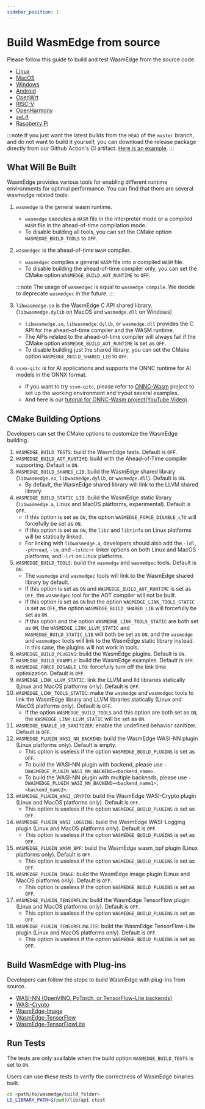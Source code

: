 ```yaml
---
sidebar_position: 1
---
```


# Build WasmEdge from source

Please follow this guide to build and test WasmEdge from the source code.

- [Linux](../source/os/linux.md)
- [MacOS](../source/os/macos.md)
- [Windows](../source/os/windows.md)
- [Android](../../category/build-and-run-wasmedge-on-android)
- [OpenWrt](../source/os/openwrt.md)
- [RISC-V](../source/os/riscv64.md)
- [OpenHarmony](../source/os/openharmony.md)
- [seL4](../source/os/sel4)
- [Raspberry Pi](../source/os/raspberrypi.md)

<!-- prettier-ignore -->
:::note
If you just want the latest builds from the `HEAD` of the `master` branch, and do not want to build it yourself, you can download the release package directly from our Github Action's CI artifact. [Here is an example](https://github.com/WasmEdge/WasmEdge/actions/runs/1521549504#artifacts).
:::

## What Will Be Built

WasmEdge provides various tools for enabling different runtime environments for optimal performance. You can find that there are several wasmedge related tools:

1. `wasmedge` is the general wasm runtime.
   - `wasmedge` executes a `WASM` file in the interpreter mode or a compiled `WASM` file in the ahead-of-time compilation mode.
   - To disable building all tools, you can set the CMake option `WASMEDGE_BUILD_TOOLS` to `OFF`.
2. `wasmedgec` is the ahead-of-time `WASM` compiler.
   - `wasmedgec` compiles a general `WASM` file into a compiled `WASM` file.
   - To disable building the ahead-of-time compiler only, you can set the CMake option `WASMEDGE_BUILD_AOT_RUNTIME` to `OFF`.

   :::note 
   The usage of `wasmedgec` is equal to `wasmedge compile`. We decide to deprecate `wasmedgec` in the future.
   :::

3. `libwasmedge.so` is the WasmEdge C API shared library. (`libwasmedge.dylib` on MacOS and `wasmedge.dll` on Windows)
   - `libwasmedge.so`, `libwasmedge.dylib`, or `wasmedge.dll` provides the C API for the ahead-of-time compiler and the WASM runtime.
   - The APIs related to the ahead-of-time compiler will always fail if the CMake option `WASMEDGE_BUILD_AOT_RUNTIME` is set as `OFF`.
   - To disable building just the shared library, you can set the CMake option `WASMEDGE_BUILD_SHARED_LIB` to `OFF`.
4. `ssvm-qitc` is for AI applications and supports the ONNC runtime for AI models in the ONNX format.
   - If you want to try `ssvm-qitc`, please refer to [ONNC-Wasm](https://github.com/ONNC/onnc-wasm) project to set up the working environment and tryout several examples.
   - And here is our [tutorial for ONNC-Wasm project(YouTube Video)](https://www.youtube.com/watch?v=cbiPuHMS-iQ).

## CMake Building Options

Developers can set the CMake options to customize the WasmEdge building.

1. `WASMEDGE_BUILD_TESTS`: build the WasmEdge tests. Default is `OFF`.
2. `WASMEDGE_BUILD_AOT_RUNTIME`: build with the Ahead-of-Time compiler supporting. Default is `ON`.
3. `WASMEDGE_BUILD_SHARED_LIB`: build the WasmEdge shared library (`libwasmedge.so`, `libwasmedge.dylib`, or `wasmedge.dll`). Default is `ON`.
   - By default, the WasmEdge shared library will link to the LLVM shared library.
4. `WASMEDGE_BUILD_STATIC_LIB`: build the WasmEdge static library (`libwasmedge.a`, Linux and MacOS platforms, experimental). Default is `OFF`.
   - If this option is set as `ON`, the option `WASMEDGE_FORCE_DISABLE_LTO` will forcefully be set as `ON`.
   - If this option is set as `ON`, the `libz` and `libtinfo` on Linux platforms will be statically linked.
   - For linking with `libwasmedge.a`, developers should also add the `-ldl`, `-pthread`, `-lm`, and `-lstdc++` linker options on both Linux and MacOS platforms, and `-lrt` on Linux platforms.
5. `WASMEDGE_BUILD_TOOLS`: build the `wasmedge` and `wasmedgec` tools. Default is `ON`.
   - The `wasmedge` and `wasmedgec` tools will link to the WasmEdge shared library by default.
   - If this option is set as `ON` and `WASMEDGE_BUILD_AOT_RUNTIME` is set as `OFF`, the `wasmedgec` tool for the AOT compiler will not be built.
   - If this option is set as `ON` but the option `WASMEDGE_LINK_TOOLS_STATIC` is set as `OFF`, the option `WASMEDGE_BUILD_SHARED_LIB` will forcefully be set as `ON`.
   - If this option and the option `WASMEDGE_LINK_TOOLS_STATIC` are both set as `ON`, the `WASMEDGE_LINK_LLVM_STATIC` and `WASMEDGE_BUILD_STATIC_LIB` will both be set as `ON`, and the `wasmedge` and `wasmedgec` tools will link to the WasmEdge static library instead. In this case, the plugins will not work in tools.
6. `WASMEDGE_BUILD_PLUGINS`: build the WasmEdge plugins. Default is `ON`.
7. `WASMEDGE_BUILD_EXAMPLE`: build the WasmEdge examples. Default is `OFF`.
8. `WASMEDGE_FORCE_DISABLE_LTO`: forcefully turn off the link time optimization. Default is `OFF`.
9. `WASMEDGE_LINK_LLVM_STATIC`: link the LLVM and lld libraries statically (Linux and MacOS platforms only). Default is `OFF`.
10. `WASMEDGE_LINK_TOOLS_STATIC`: make the `wasmedge` and `wasmedgec` tools to link the WasmEdge library and LLVM libraries statically (Linux and MacOS platforms only). Default is `OFF`.
    - If the option `WASMEDGE_BUILD_TOOLS` and this option are both set as `ON`, the `WASMEDGE_LINK_LLVM_STATIC` will be set as `ON`.
11. `WASMEDGE_ENABLE_UB_SANITIZER`: enable the undefined behavior sanitizer. Default is `OFF`.
12. `WASMEDGE_PLUGIN_WASI_NN_BACKEND`: build the WasmEdge WASI-NN plugin (Linux platforms only). Default is empty.
    - This option is useless if the option `WASMEDGE_BUILD_PLUGINS` is set as `OFF`.
    - To build the WASI-NN plugin with backend, please use `-DWASMEDGE_PLUGIN_WASI_NN_BACKEND=<backend_name>`.
    - To build the WASI-NN plugin with multiple backends, please use `-DWASMEDGE_PLUGIN_WASI_NN_BACKEND=<backend_name1>,<backend_name2>`.
13. `WASMEDGE_PLUGIN_WASI_CRYPTO`: build the WasmEdge WASI-Crypto plugin (Linux and MacOS platforms only). Default is `OFF`.
    - This option is useless if the option `WASMEDGE_BUILD_PLUGINS` is set as `OFF`.
14. `WASMEDGE_PLUGIN_WASI_LOGGING`: build the WasmEdge WASI-Logging plugin (Linux and MacOS platforms only). Default is `OFF`.
    - This option is useless if the option `WASMEDGE_BUILD_PLUGINS` is set as `OFF`.
15. `WASMEDGE_PLUGIN_WASM_BPF`: build the WasmEdge wasm_bpf plugin (Linux platforms only). Default is `OFF`.
    - This option is useless if the option `WASMEDGE_BUILD_PLUGINS` is set as `OFF`.
16. `WASMEDGE_PLUGIN_IMAGE`: build the WasmEdge image plugin (Linux and MacOS platforms only). Default is `OFF`.
    - This option is useless if the option `WASMEDGE_BUILD_PLUGINS` is set as `OFF`.
17. `WASMEDGE_PLUGIN_TENSORFLOW`: build the WasmEdge TensorFlow plugin (Linux and MacOS platforms only). Default is `OFF`.
    - This option is useless if the option `WASMEDGE_BUILD_PLUGINS` is set as `OFF`.
18. `WASMEDGE_PLUGIN_TENSORFLOWLITE`: build the WasmEdge TensorFlow-Lite plugin (Linux and MacOS platforms only). Default is `OFF`.
    - This option is useless if the option `WASMEDGE_BUILD_PLUGINS` is set as `OFF`.

## Build WasmEdge with Plug-ins

Developers can follow the steps to build WasmEdge with plug-ins from source.

- [WASI-NN (OpenVINO, PyTorch, or TensorFlow-Lite backends)](../source/plugin/wasi_nn.md)
- [WASI-Crypto](../source/plugin/wasi_crypto.md)
- [WasmEdge-Image](../source/plugin/image.md)
- [WasmEdge-TensorFlow](../source/plugin/tensorflow.md)
- [WasmEdge-TensorFlowLite](../source/plugin/tensorflowlite.md)

## Run Tests

The tests are only available when the build option `WASMEDGE_BUILD_TESTS` is set to `ON`.

Users can use these tests to verify the correctness of WasmEdge binaries built.

```bash
cd <path/to/wasmedge/build_folder>
LD_LIBRARY_PATH=$(pwd)/lib/api ctest
```

